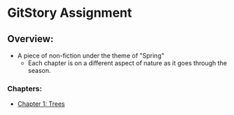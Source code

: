 # GitStory Assignment

## Overview: 

- A piece of non-fiction under the theme of "Spring"
    - Each chapter is on a different aspect of nature as it goes through the season.
    
    
### Chapters:

* [Chapter 1: Trees](http://github.com)